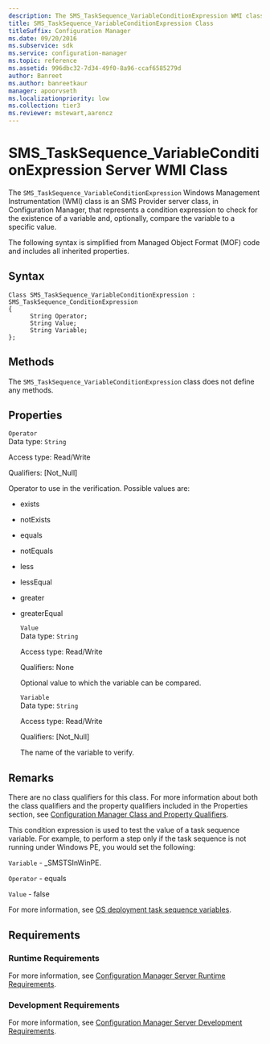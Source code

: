```yaml
---
description: The SMS_TaskSequence_VariableConditionExpression WMI class is an SMS Provider server class, in Configuration Manager, that represents a condition expression to check for the existence of a variable.
title: SMS_TaskSequence_VariableConditionExpression Class
titleSuffix: Configuration Manager
ms.date: 09/20/2016
ms.subservice: sdk
ms.service: configuration-manager
ms.topic: reference
ms.assetid: 996dbc32-7d34-49f0-8a96-ccaf6585279d
author: Banreet
ms.author: banreetkaur
manager: apoorvseth
ms.localizationpriority: low
ms.collection: tier3
ms.reviewer: mstewart,aaroncz 
---
```

# SMS_TaskSequence_VariableConditionExpression Server WMI Class
The `SMS_TaskSequence_VariableConditionExpression` Windows Management Instrumentation (WMI) class is an SMS Provider server class, in Configuration Manager, that represents a condition expression to check for the existence of a variable and, optionally, compare the variable to a specific value.  

 The following syntax is simplified from Managed Object Format (MOF) code and includes all inherited properties.  

## Syntax  

```  
Class SMS_TaskSequence_VariableConditionExpression : SMS_TaskSequence_ConditionExpression  
{  
      String Operator;  
      String Value;  
      String Variable;  
};  
```  

## Methods  
 The `SMS_TaskSequence_VariableConditionExpression` class does not define any methods.  

## Properties  
 `Operator`  
 Data type: `String`  

 Access type: Read/Write  

 Qualifiers: [Not_Null]  

 Operator to use in the verification. Possible values are:  

- exists  

- notExists  

- equals  

- notEquals  

- less  

- lessEqual  

- greater  

- greaterEqual  

  `Value`  
  Data type: `String`  

  Access type: Read/Write  

  Qualifiers: None  

  Optional value to which the variable can be compared.  

  `Variable`  
  Data type: `String`  

  Access type: Read/Write  

  Qualifiers: [Not_Null]  

  The name of the variable to verify.  

## Remarks  
 There are no class qualifiers for this class. For more information about both the class qualifiers and the property qualifiers included in the Properties section, see [Configuration Manager Class and Property Qualifiers](../../../develop/reference/misc/class-and-property-qualifiers.md).  

 This condition expression is used to test the value of a task sequence variable. For example, to perform a step only if the task sequence is not running under Windows PE, you would set the following:  

 `Variable` - _SMSTSInWinPE.  

 `Operator` - equals  

 `Value` - false  

For more information, see [OS deployment task sequence variables](../../../osd/understand/task-sequence-variables.md).

## Requirements  

### Runtime Requirements  
 For more information, see [Configuration Manager Server Runtime Requirements](../../../develop/core/reqs/server-runtime-requirements.md).  

### Development Requirements  
 For more information, see [Configuration Manager Server Development Requirements](../../../develop/core/reqs/server-development-requirements.md).  
